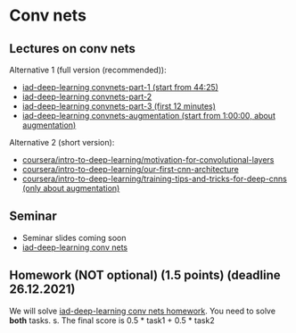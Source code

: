 # Conv nets

## Lectures on conv nets

Alternative 1 (full  version (recommended)):
* [iad-deep-learning convnets-part-1 (start from 44:25)](https://youtu.be/aSTwlPjJfso?list=PLEwK9wdS5g0qa3PIhR6HBDJD_QnrfP8Ei&t=2665)
* [iad-deep-learning convnets-part-2](https://www.youtube.com/watch?v=aSTwlPjJfso&list=PLEwK9wdS5g0qa3PIhR6HBDJD_QnrfP8Ei&index=2)
* [iad-deep-learning convnets-part-3 (first 12 minutes)](https://www.youtube.com/watch?v=4nKWQno1vG8&list=PLEwK9wdS5g0qa3PIhR6HBDJD_QnrfP8Ei&index=11)
* [iad-deep-learning convnets-augmentation (start from 1:00:00, about augmentation)](https://youtu.be/7ljQTZ8HT-A?list=PLEwK9wdS5g0qa3PIhR6HBDJD_QnrfP8Ei&t=3639)


Alternative 2 (short version):
* [coursera/intro-to-deep-learning/motivation-for-convolutional-layers](https://www.coursera.org/learn/intro-to-deep-learning/lecture/YZnOW/motivation-for-convolutional-layers)
* [coursera/intro-to-deep-learning/our-first-cnn-architecture](https://www.coursera.org/learn/intro-to-deep-learning/lecture/9y2lf/our-first-cnn-architecture)
* [coursera/intro-to-deep-learning/training-tips-and-tricks-for-deep-cnns (only about augmentation)](https://www.coursera.org/learn/intro-to-deep-learning/lecture/NGUMO/training-tips-and-tricks-for-deep-cnns)

## Seminar
* Seminar slides coming soon
* [iad-deep-learning conv nets](https://github.com/hse-ds/iad-deep-learning/blob/master/2021/seminars/sem02/sem02_task.ipynb)


## Homework (NOT optional) (1.5 points) (deadline 26.12.2021)
We will solve [iad-deep-learning conv nets homework](https://github.com/hse-ds/iad-deep-learning/blob/master/2021/homeworks/hw02/hw2.ipynb). You need to solve **both** tasks. s. The final score is 0.5 * task1 + 0.5 * task2


